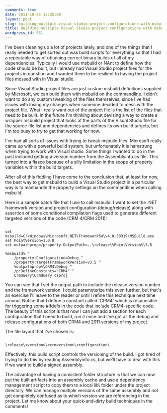 ```yaml
---
comments: true
date: 2011-10-25 12:35:00
layout: post
slug: building-multiple-visual-studio-project-configurations-with-msbuild
title: Building multiple Visual Studio project configurations with msbuild
wordpress_id: 551
---
```


I've been cleaning up a lot of projects lately, and one of the things that I really needed to get sorted out was build scripts for everything so that I had a repeatable way of obtaining correct binary builds of all of my dependencies. Typically I would use msbuild or NAnt to define how the code should be built, but I already had Visual Studio project files for the projects in question and I wanted them to be resilient to having the project files messed with in Visual studio.

Since Visual Studio project files are just custom msbuild definitions supplied by Microsoft, we can build them with msbuild on the commandline. I didn't want to do any custom tweaking of the files themselves, since I've had issues with losing my changes when someone decided to mess with the project file. What I really want out of the project file is the list of the files that need to be built. In the future I'm thinking about devising a way to create a wrapper msbuild project that looks at the parts of the Visual Studio file for the source file list and dependencies and defines its own build targets, but I'm too busy to try to get that working for now.

I've had all sorts of issues with trying to tweak msbuild files. Microsoft really came up with a powerful build system, but unfortunately it is hamstrung when trying to work with Visual studio. Some things I wanted to do in the past included getting a version number from the Assemblyinfo.cs file. This turned into a fiasco because of a silly limitation in the scope of property variables within the build targets.

After all of this fiddling I have come to the conclusion that, at least for now, the best way to get msbuild to build a Visual Studio project in a particular way is to manhandle the property settings on the commandline when calling msbuild.

Here is a sample batch file that I use to call msbuild. I want to set the .NET framework version and project configuration (debug/release) along with assertion of some conditional compilation flags used to generate different targeted versions of the code (CRM 4/CRM 2011):

```

set msbuild=C:\Windows\Microsoft.NET\Framework64\v4.0.30319\MSBuild.exe
set PointVersion=1.0.0
set outpathprop=/property:OutputPath=..\release\%PointVersion%\3.5

%msbuild% ^
    /property:Configuration=Debug ^
    /property:TargetFrameworkVersion=v3.5 ^
    %outpathprop%\CRM4\Debug ^
    /p:DefineConstants="CRM4" ^
    CrmQuery\CrmQuery.csproj

```


You can see that I set the output path to include the release version number and the framework version. I could parameterize this even further, but that's an exercise I'll leave to the reader or until I refine this technique next time around. Notice that I define a constant called 'CRM4' which is responsible for triggering some #ifdefs in the code that include CRM4-specific code. The beauty of this script is that now I can just add a section for each configuration that I need to build, run it once and I've got all the debug and release configurations of both CRM4 and 2011 versions of my project.

The file layout that I've chosen is:

```

\release\<version>\<crmversion>\<configuration\

```


Effectively, this build script controls the versioning of the build. I got tired of trying to do this by reading Assemblyinfo.cs, but we'll have to deal with this if we want to build a signed assembly.

The advantage of having a consistent folder structure is that we can now put the built artifacts into an assembly cache and use a dependency management script to copy them to a local lib\ folder under the project directory. We can manage multiple versions of the same assembly and not get completely confused as to which version we are referencing in the project. Let me know about your quick-and-dirty build techniques in the comments!
